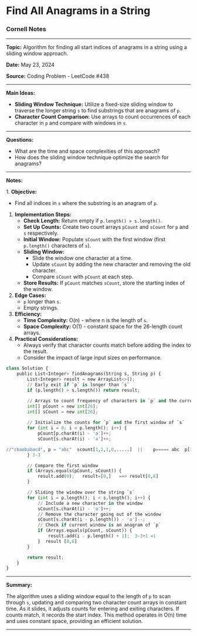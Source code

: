 # Find All Anagrams in a String

### **Cornell Notes**

* * *

  

**Topic:** Algorithm for finding all start indices of anagrams in a string using a sliding window approach.

  

**Date:** May 23, 2024

  

**Source:** Coding Problem - LeetCode #438

* * *

  

**Main Ideas:**

  

*   **Sliding Window Technique:** Utilize a fixed-size sliding window to traverse the longer string `s` to find substrings that are anagrams of `p`.
*   **Character Count Comparison:** Use arrays to count occurrences of each character in `p` and compare with windows in `s`.

* * *

  

**Questions:**

  

*   What are the time and space complexities of this approach?
*   How does the sliding window technique optimize the search for anagrams?

* * *

  

**Notes:**

1\. **Objective:**

  

*   Find all indices in `s` where the substring is an anagram of `p`.

  

1. **Implementation Steps:**
    *   **Check Length:** Return empty if `p.length() > s.length()`.
    *   **Set Up Counts:** Create two count arrays `pCount` and `sCount` for `p` and `s` respectively.
    *   **Initial Window:** Populate `sCount` with the first window (first `p.length()` characters of `s`).
    *   **Sliding Window:**
        *   Slide the window one character at a time.
        *   Update `sCount` by adding the new character and removing the old character.
        *   Compare `sCount` with `pCount` at each step.
    *   **Store Results:** If `pCount` matches `sCount`, store the starting index of the window.
2. **Edge Cases:**
    *   `p` longer than `s`.
    *   Empty strings.
3. **Efficiency:**
    *   **Time Complexity:** O(n) - where n is the length of `s`.
    *   **Space Complexity:** O(1) - constant space for the 26-length count arrays.
4. **Practical Considerations:**
    *   Always verify that character counts match before adding the index to the result.
    *   Consider the impact of large input sizes on performance.

```python
class Solution {
    public List<Integer> findAnagrams(String s, String p) {
        List<Integer> result = new ArrayList<>();
        // Early exit if `p` is longer than `s`
        if (p.length() > s.length()) return result;

        // Arrays to count frequency of characters in `p` and the current window in `s`
        int[] pCount = new int[26];
        int[] sCount = new int[26];
        
        // Initialize the counts for `p` and the first window of `s`
        for (int i = 0; i < p.length(); i++) {
            pCount[p.charAt(i) - 'a']++;
            sCount[s.charAt(i) - 'a']++;

//"cbaebabacd", p = "abc"  scount[1,1,1,0,.....]  ||    p===== abc  p[1,1,1,000000]
        } 3-3

        // Compare the first window
        if (Arrays.equals(pCount, sCount)) {
            result.add(0);   result=[0,]   ==> result[0,6]
        }

        // Sliding the window over the string `s`
        for (int i = p.length(); i < s.length(); i++) {
            // Include a new character in the window
            sCount[s.charAt(i) - 'a']++;
            // Remove the character going out of the window
            sCount[s.charAt(i - p.length()) - 'a']--;
            // Check if current window is an anagram of `p`
            if (Arrays.equals(pCount, sCount)) {
                result.add(i - p.length() + 1);  3-3+1 =1
            }  result [0,6]
        }

        return result;
    }
}
```

* * *

  

**Summary:**

The algorithm uses a sliding window equal to the length of `p` to scan through `s`, updating and comparing two character count arrays in constant time. As it slides, it adjusts counts for entering and exiting characters. If counts match, it records the start index. This method operates in O(n) time and uses constant space, providing an efficient solution.

* * *
